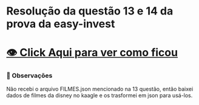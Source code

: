 # Resolução da questão 13 e 14 da prova da easy-invest

# [ 👁️ Click Aqui para ver como ficou](https://vitorfigm.github.io/Resolucao-entrevista-easy-tech/)
### 💬 Observações
Não recebi o arquivo FILMES.json mencionado na 13 questão, então baixei dados de filmes da disney no kaagle e os trasformei em json para usá-los.
